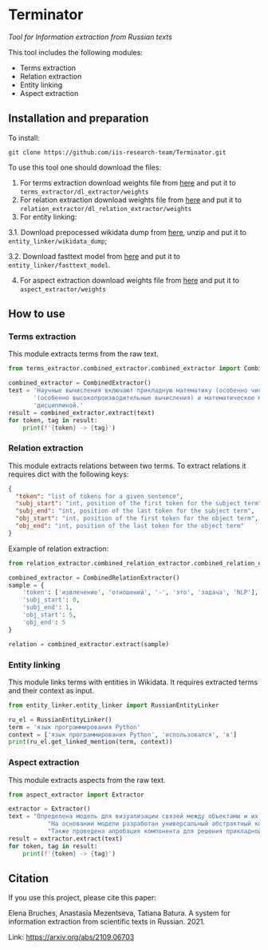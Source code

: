 # Terminator
_Tool for Information extraction from Russian texts_

This tool includes the following modules:
* Terms extraction
* Relation extraction
* Entity linking
* Aspect extraction

## Installation and preparation

To install:

`git clone https://github.com/iis-research-team/Terminator.git`

To use this tool one should download the files:
1. For terms extraction download weights file from [here](https://drive.google.com/file/d/1d-p1kJ391wTG8t0WkYWBZ5l8Ph2hNkxd/view?usp=sharing) 
and put it to `terms_extractor/dl_extractor/weights`
2. For relation extraction download weights file from [here](https://drive.google.com/file/d/11LMTNf-u7BY6hzeFAR5jWW7x7jGaRef3/view?usp=sharing)
and put it to `relation_extractor/dl_relation_extractor/weights`
3. For entity linking:

 3.1. Download prepocessed wikidata dump from [here](https://drive.google.com/file/d/1pkVAsjqsUlJBWvU1322jm9fDvWHfsXoQ/view?usp=sharing),
  unzip and put it to `entity_linker/wikidata_dump`;
 
 3.2. Download fasttext model from [here](http://files.deeppavlov.ai/embeddings/ft_native_300_ru_wiki_lenta_remstopwords/ft_native_300_ru_wiki_lenta_remstopwords.bin)
 and put it to `entity_linker/fasttext_model`.

4. For aspect extraction download weights file from [here](https://drive.google.com/file/d/1uHjHWm4CC19TPCzVr1Jy-f_XAWr7hyA6/view?usp=sharing)
and put it to `aspect_extractor/weights`
## How to use

### Terms extraction

This module extracts terms from the raw text.

```python
from terms_extractor.combined_extractor.combined_extractor import CombinedExtractor   

combined_extractor = CombinedExtractor()
text = 'Научные вычисления включают прикладную математику (особенно численный анализ), вычислительную технику ' \
       '(особенно высокопроизводительные вычисления) и математическое моделирование объектов изучаемых научной ' \
       'дисциплиной.'
result = combined_extractor.extract(text)
for token, tag in result:
    print(f'{token} -> {tag}')
```

### Relation extraction

This module extracts relations between two terms. To extract relations it requires dict with the following keys:
```json
{
  "token": "list of tokens for a given sentence",
  "subj_start": "int, position of the first token for the subject term",
  "subj_end": "int, position of the last token for the subject term",
  "obj_start": "int, position of the first token for the object term",
  "obj_end": "int, position of the last token for the object term"
}
```

Example of relation extraction:
```python
from relation_extractor.combined_relation_extractor.combined_relation_extractor import CombinedRelationExtractor

combined_extractor = CombinedRelationExtractor()
sample = {
    'token': ['извлечение', 'отношений', '-', 'это', 'задача', 'NLP'],
    'subj_start': 0,
    'subj_end': 1,
    'obj_start': 5,
    'obj_end': 5 
}

relation = combined_extractor.extract(sample)
```

### Entity linking

This module links terms with entities in Wikidata. 
It requires extracted terms and their context as input.

```python
from entity_linker.entity_linker import RussianEntityLinker

ru_el = RussianEntityLinker()
term = 'язык программирования Python'
context = ['язык программирования Python', 'использовался', 'в']
print(ru_el.get_linked_mention(term, context))
```

### Aspect extraction

This module extracts aspects from the raw text.

```python
from aspect_extractor import Extractor   

extractor = Extractor()
text = "Определена модель для визуализации связей между объектами и их атрибутами в различных процессах. " \
           "На основании модели разработан универсальный абстрактный компонент графического пользовательского интерфейса и приведены примеры его программной реализации. " \
           "Также проведена апробация компонента для решения прикладной задачи по извлечению информации из документов."
result = extractor.extract(text)
for token, tag in result:
    print(f'{token} -> {tag}')
```

## Citation

If you use this project, please cite this paper:

Elena Bruches, Anastasia Mezentseva, Tatiana Batura. 
A system for information extraction from scientific texts in Russian. 2021.

Link: https://arxiv.org/abs/2109.06703

